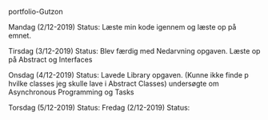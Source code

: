 portfolio-Gutzon



Mandag	(2/12-2019) Status: 
Læste min kode igennem og læste op på emnet.

Tirsdag	(3/12-2019) Status: 
Blev færdig med Nedarvning opgaven. 
Læste op på Abstract og Interfaces

Onsdag	(4/12-2019) Status:
Lavede Library opgaven. (Kunne ikke finde p hvilke classes jeg skulle lave i Abstract Classes)
undersøgte om Asynchronous Programming og Tasks


Torsdag	(5/12-2019) Status: 
Fredag	(2/12-2019) Status: 